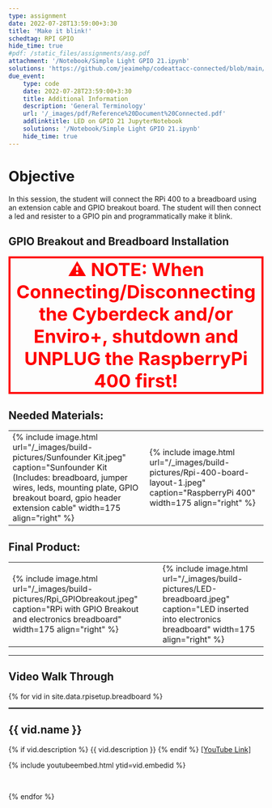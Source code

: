 ```yaml
---
type: assignment
date: 2022-07-28T13:59:00+3:30
title: 'Make it blink!'
schedtag: RPI GPIO
hide_time: true
#pdf: /static_files/assignments/asg.pdf
attachment: '/Notebook/Simple Light GPIO 21.ipynb'
solutions: 'https://github.com/jeaimehp/codeattacc-connected/blob/main/Notebook/Simple%20Light%20GPIO%2021.ipynb'
due_event: 
    type: code
    date: 2022-07-28T23:59:00+3:30
    title: Additional Information 
    description: 'General Terminology'
    url: '/_images/pdf/Reference%20Document%20Connected.pdf'
    addlinktitle: LED on GPIO 21 JupyterNotebook  
    solutions: '/Notebook/Simple Light GPIO 21.ipynb'
    hide_time: true
---
```

# Objective
In this session, the student will connect the RPi 400 to a breadboard using an extension cable and GPIO breakout board. The student will then connect a led and resister to a GPIO pin and programmatically make it blink. 

## GPIO Breakout and Breadboard Installation

<p style="border: 4px solid red; text-align: center;"><strong style="color: red; font-size: 36px;">⚠ NOTE: When Connecting/Disconnecting the Cyberdeck and/or Enviro+, shutdown and UNPLUG the RaspberryPi 400 first!</strong></p>

## Needed Materials:

<table>
    <tr>
        <td>{% include image.html url="/_images/build-pictures/Sunfounder Kit.jpeg" caption="Sunfounder Kit (Includes: breadboard, jumper wires, leds, mounting plate, GPIO breakout board, gpio header extension cable" width=175 align="right" %}</td>
        <td>{% include image.html url="/_images/build-pictures/Rpi-400-board-layout-1.jpeg" caption="RaspberryPi 400" width=175 align="right" %}</td>
    </tr>
</table>
 
## Final Product:

<table>
    <tr>
        <td>{% include image.html url="/_images/build-pictures/Rpi_GPIObreakout.jpeg" caption="RPi with GPIO Breakout and electronics breadboard" width=175 align="right" %}</td>
        <td>{% include image.html url="/_images/build-pictures/LED-breadboard.jpeg" caption="LED inserted into electronics breadboard" width=175 align="right" %}</td>
    </tr>
</table>

 ---
## Video Walk Through
{% for vid in site.data.rpisetup.breadboard %}
<div style="border-top: 2px solid black;">
<h2>{{ vid.name }}</h2>
{% if vid.description %}
{{ vid.description }}
{% endif %}
<a href="{{ vid.youtubelink }}">[YouTube Link]</a>
<br>

{% include youtubeembed.html  ytid=vid.embedid %}

<br>


{% endfor %}
</div>